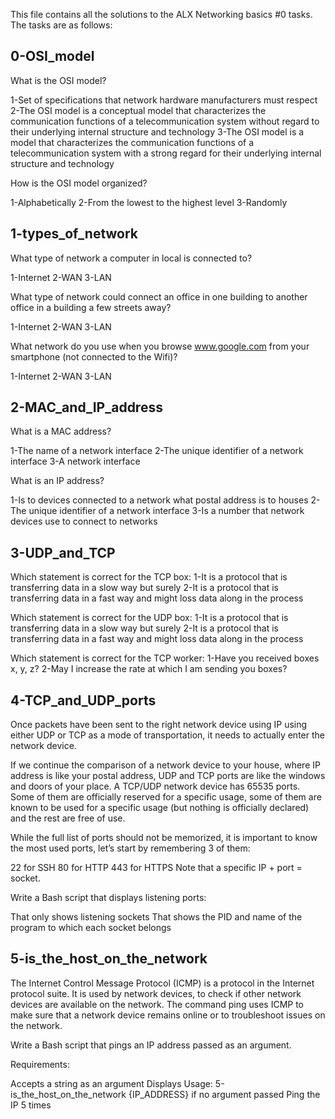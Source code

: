 This file contains all the solutions to the ALX Networking basics #0 tasks. The tasks are as follows:



## 0-OSI_model ##
What is the OSI model?

1-Set of specifications that network hardware manufacturers must respect
2-The OSI model is a conceptual model that characterizes the communication functions of a telecommunication system without regard to their underlying internal structure and technology
3-The OSI model is a model that characterizes the communication functions of a telecommunication system with a strong regard for their underlying internal structure and technology


How is the OSI model organized?

1-Alphabetically
2-From the lowest to the highest level
3-Randomly



## 1-types_of_network ##
What type of network a computer in local is connected to?

1-Internet
2-WAN
3-LAN



What type of network could connect an office in one building to another office in a building a few streets away?

1-Internet
2-WAN
3-LAN



What network do you use when you browse www.google.com from your smartphone (not connected to the Wifi)?

1-Internet
2-WAN
3-LAN



## 2-MAC_and_IP_address ##
What is a MAC address?

1-The name of a network interface
2-The unique identifier of a network interface
3-A network interface


What is an IP address?

1-Is to devices connected to a network what postal address is to houses
2-The unique identifier of a network interface
3-Is a number that network devices use to connect to networks




## 3-UDP_and_TCP ##
Which statement is correct for the TCP box:
1-It is a protocol that is transferring data in a slow way but surely
2-It is a protocol that is transferring data in a fast way and might loss data along in the process


Which statement is correct for the UDP box:
1-It is a protocol that is transferring data in a slow way but surely
2-It is a protocol that is transferring data in a fast way and might loss data along in the process


Which statement is correct for the TCP worker:
1-Have you received boxes x, y, z?
2-May I increase the rate at which I am sending you boxes?





## 4-TCP_and_UDP_ports ##
Once packets have been sent to the right network device using IP using either UDP or TCP as a mode of transportation, it needs to actually enter the network device.

If we continue the comparison of a network device to your house, where IP address is like your postal address, UDP and TCP ports are like the windows and doors of your place. A TCP/UDP network device has 65535 ports. Some of them are officially reserved for a specific usage, some of them are known to be used for a specific usage (but nothing is officially declared) and the rest are free of use.

While the full list of ports should not be memorized, it is important to know the most used ports, let’s start by remembering 3 of them:

22 for SSH
80 for HTTP
443 for HTTPS
Note that a specific IP + port = socket.

Write a Bash script that displays listening ports:

That only shows listening sockets
That shows the PID and name of the program to which each socket belongs






## 5-is_the_host_on_the_network ##
The Internet Control Message Protocol (ICMP) is a protocol in the Internet protocol suite. It is used by network devices, to check if other network devices are available on the network. The command ping uses ICMP to make sure that a network device remains online or to troubleshoot issues on the network.

Write a Bash script that pings an IP address passed as an argument.

Requirements:

Accepts a string as an argument
Displays Usage: 5-is_the_host_on_the_network {IP_ADDRESS} if no argument passed
Ping the IP 5 times
